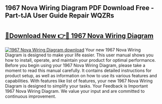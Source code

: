 ## 1967 Nova Wiring Diagram PDF Download Free - Part-tJA User Guide Repair WQZRs

# <h2><a href="http://dfqu0bd.blite.top/?on=1967+Nova+Wiring+Diagram">🔗Download New 👉🔴 1967 Nova Wiring Diagram</a></h2>

[![1967 Nova Wiring Diagram download](https://i.imgur.com/lujVjoI.png)](http://dfqu0bd.blite.top/?on=1967+Nova+Wiring+Diagram)
Your new 1967 Nova Wiring Diagram is designed to make your life easier. This user manual shows you how to install, operate, and maintain your product for optimal performance. Before you begin using your 1967 Nova Wiring Diagram, please take a moment to read this manual carefully. It contains detailed instructions for product setup, as well as information on how to use its various features and capabilities. With features like list of features, your new 1967 Nova Wiring Diagram is designed to simplify your tasks. Your Feedback is Important 1967 Nova Wiring Diagram. We value your input and are committed to continuous improvement.
